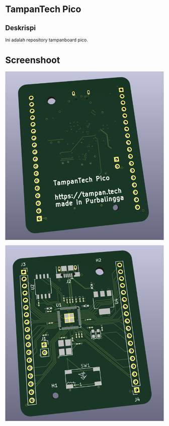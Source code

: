 # TampanTech Pico

## Deskrispi

Ini adalah repository tampanboard pico. 

# Screenshoot

![image](img/tampantechpico1.png)

![image](img/tampantechpico2.png)  
